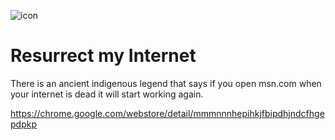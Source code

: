 ![icon](https://user-images.githubusercontent.com/99601/66719301-10066580-edbc-11e9-9be7-d1bdf5b66615.png)

# Resurrect my Internet

There is an ancient indigenous legend that says if you open msn.com when your internet is dead it will start working again. 


https://chrome.google.com/webstore/detail/mmmnnnhepihkjfbipdhjndcfhgepdpkp
